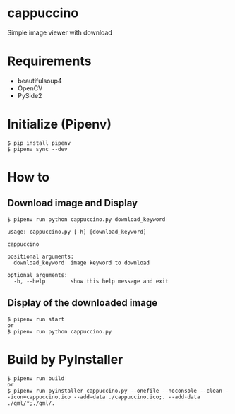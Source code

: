 # cappuccino

Simple image viewer with download

# Requirements

* beautifulsoup4
* OpenCV
* PySide2

# Initialize (Pipenv)

```console
$ pip install pipenv
$ pipenv sync --dev
```

# How to

## Download image and Display

```console
$ pipenv run python cappuccino.py download_keyword
```

```console
usage: cappuccino.py [-h] [download_keyword]

cappuccino

positional arguments:
  download_keyword  image keyword to download

optional arguments:
  -h, --help        show this help message and exit
```

## Display of the downloaded image

```console
$ pipenv run start
or
$ pipenv run python cappuccino.py
```

# Build by PyInstaller

```console
$ pipenv run build
or
$ pipenv run pyinstaller cappuccino.py --onefile --noconsole --clean --icon=cappuccino.ico --add-data ./cappuccino.ico;. --add-data ./qml/*;./qml/.
```
